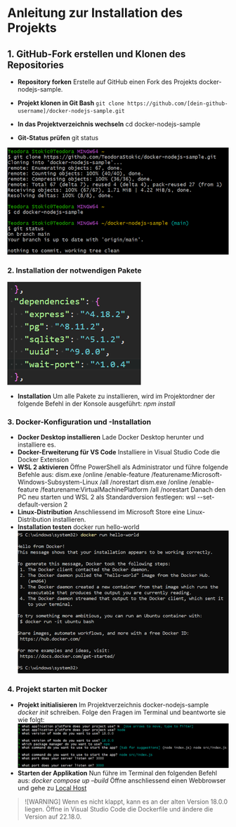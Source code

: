 # Anleitung zur Installation des Projekts

## **1. GitHub-Fork erstellen und Klonen des Repositories**

- **Repository forken**
Erstelle auf GitHub einen Fork des Projekts docker-nodejs-sample.

- **Projekt klonen in Git Bash**
`git clone https://github.com/[dein-github-username]/docker-nodejs-sample.git`

- **In das Projektverzeichnis wechseln**
cd docker-nodejs-sample

- **Git-Status prüfen**
git status

![Veranschaulichung der Befehle in Git Bash](image.png)

### **2. Installation der notwendigen Pakete**

![Pakete](image-3.png)

- **Installation**
Um alle Pakete zu installieren, wird im Projektordner der folgende Befehl in der Konsole ausgeführt: *npm install*

### **3. Docker-Konfiguration und -Installation**

- **Docker Desktop installieren**
Lade Docker Desktop herunter und installiere es.
- **Docker-Erweiterung für VS Code**
Installiere in Visual Studio Code die Docker Extension
- **WSL 2 aktivieren**
Öffne PowerShell als Administrator und führe folgende Befehle aus:
dism.exe /online /enable-feature /featurename:Microsoft-Windows-Subsystem-Linux /all /norestart
dism.exe /online /enable-feature /featurename:VirtualMachinePlatform /all /norestart
Danach den PC neu starten und WSL 2 als Standardversion festlegen:
wsl --set-default-version 2
- **Linux-Distribution**
Anschliessend im Microsoft Store eine Linux-Distribution installieren.
- **Installation testen**
docker run hello-world
![hello-world Ausgabe](image-1.png)

### **4. Projekt starten mit Docker**

- **Projekt initialisieren**
Im Projektverzeichnis docker-nodejs-sample
*docker init* schreiben. Folge den Fragen im Terminal und beantworte sie wie folgt:
   ![Antworten](image-2.png)
- **Starten der Applikation**
Nun führe im Terminal den folgenden Befehl aus:
*docker compose up –build*
Öffne anschliessend einen Webbrowser und gehe zu [Local Host](http://localhost:3000.)

>![WARNING] Wenn es nicht klappt, kann es an der alten Version 18.0.0 liegen. Öffne in Visual Studio Code die Dockerfile und ändere die Version auf 22.18.0.
